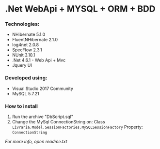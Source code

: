 # .Net WebApi + MYSQL + ORM + BDD

### Technologies:

* NHibernate 5.1.0
* FluentNHibernate 2.1.0
* log4net 2.0.8
* SpecFlow 2.3.1
* NUnit 3.10.1
* .Net 4.6.1 - Web Api + Mvc
* Jquery UI

### Developed using:
* Visual Studio 2017 Community
* MySQL 5.7.21

### How to install

1. Run the archive "DbScript.sql"
2. Change the MySql ConnectionString on:
	Class ```Livraria.Model.SessionFactories.MySQLSessionFactory```
	Property:  ```ConnectionString```

*For more info, open readme.txt*
